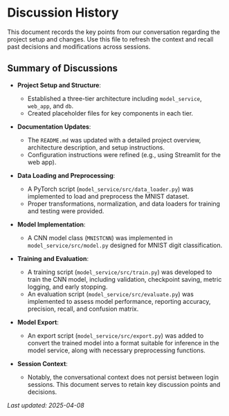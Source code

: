 # Discussion History

This document records the key points from our conversation regarding the project setup and changes. Use this file to refresh the context and recall past decisions and modifications across sessions.

## Summary of Discussions

- **Project Setup and Structure**:

  - Established a three-tier architecture including `model_service`, `web_app`, and `db`.
  - Created placeholder files for key components in each tier.

- **Documentation Updates**:

  - The `README.md` was updated with a detailed project overview, architecture description, and setup instructions.
  - Configuration instructions were refined (e.g., using Streamlit for the web app).

- **Data Loading and Preprocessing**:

  - A PyTorch script (`model_service/src/data_loader.py`) was implemented to load and preprocess the MNIST dataset.
  - Proper transformations, normalization, and data loaders for training and testing were provided.

- **Model Implementation**:

  - A CNN model class (`MNISTCNN`) was implemented in `model_service/src/model.py` designed for MNIST digit classification.

- **Training and Evaluation**:

  - A training script (`model_service/src/train.py`) was developed to train the CNN model, including validation, checkpoint saving, metric logging, and early stopping.
  - An evaluation script (`model_service/src/evaluate.py`) was implemented to assess model performance, reporting accuracy, precision, recall, and confusion matrix.

- **Model Export**:

  - An export script (`model_service/src/export.py`) was added to convert the trained model into a format suitable for inference in the model service, along with necessary preprocessing functions.

- **Session Context**:
  - Notably, the conversational context does not persist between login sessions. This document serves to retain key discussion points and decisions.

_Last updated: 2025-04-08_
